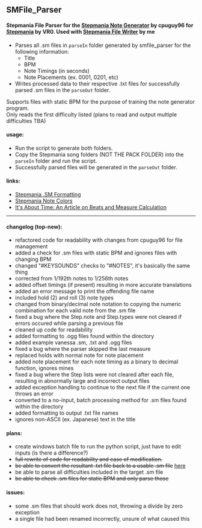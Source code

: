 ## SMFile_Parser
#### Stepmania File Parser for the [Stepmania Note Generator](https://github.com/cpuguy96/stepmania-note-generator) by cpuguy96 for [Stepmania](https://github.com/stepmania/stepmania/wiki/sm) by VR0. Used with [Stepmania File Writer](https://github.com/jhaco/SMTXT_Converter) by me

- Parses all .sm files in ```parseIn``` folder generated by smfile_parser for the following information:
  - Title
  - BPM
  - Note Timings (in seconds)
  - Note Placements (ex. 0001, 0201, etc)
- Writes processed data to their respective .txt files for successfully parsed .sm files in the ```parseOut``` folder.

Supports files with static BPM for the purpose of training the note generator program.\
Only reads the first difficulty listed (plans to read and output multiple difficulties TBA)

#### usage:

- Run the script to generate both folders.
- Copy the Stepmania song folders (NOT THE PACK FOLDER) into the ```parseIn``` folder and run the script.
- Successfully parsed files will be generated in the ```parseOut``` folder.

#### links:

- [Stepmania .SM Formatting](https://github.com/stepmania/stepmania/wiki/sm)
- [Stepmania Note Colors](https://step-mania.fandom.com/wiki/Notes)
- [It's About Time: An Article on Beats and Measure Calculation](https://sites.uci.edu/camp2014/2014/05/19/its-about-time/)

---

#### changelog (top-new):
- refactored code for readability with changes from cpuguy96 for file management
- added a check for .sm files with static BPM and ignores files with changing BPM
- changed "#KEYSOUNDS" checks to "#NOTES", it's basically the same thing
- corrected from 1/192th notes to 1/256th notes
- added offset timings (if present) resulting in more accurate translations
- added an error message to print the offending file name
- included hold (2) and roll (3) note types
- changed from binary/decimal note notation to copying the numeric combination for each valid note from the .sm file
- fixed a bug where the Step.note and Step.types were not cleared if errors occured while parsing a previous file
- cleaned up code for readability
- added formatting to .ogg files found within the directory
- added example vanessa .sm, .txt and .ogg files
- fixed a bug where the parser skipped the last measure
- replaced holds with normal note for note placement
- added note placement for each note timing as a binary to decimal function, ignores mines
- fixed a bug where the Step lists were not cleared after each file, resulting in abnormally large and incorrect output files
- added exception handling to continue to the next file if the current one throws an error
- converted to a no-input, batch processing method for .sm files found within the directory
- added formatting to output .txt file names
- ignores non-ASCII (ex. Japanese) text in the title

#### plans:
- create windows batch file to run the python script, just have to edit inputs (is there a difference?)
- ~~full rewrite of code for readability and ease of modification.~~
- ~~be able to convert the resultant .txt file back to a usable .sm file~~ [here](https://github.com/jhaco/SMTXT_Converter)
- be able to parse all difficulties included in the target .sm file
- ~~be able to check .sm files for static BPM and only parse those~~

#### issues:
- some .sm files that should work does not, throwing a divide by zero exception
- a single file had been renamed incorrectly, unsure of what caused this
